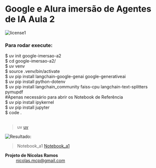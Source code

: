 # Google e Alura imersão de Agentes de IA Aula 2

![license1](https://img.shields.io/static/v1?label=License&message=MIT&color=orange)

### Para rodar execute:
$ uv init google-imersao-a2<br>
$ cd google-imersao-a2/<br>
$ uv venv<br>
$ source .venv/bin/activate<br>
$ uv pip install langchain-google-genai google-generativeai<br>
$ uv pip install python-dotenv<br>
$ uv pip install langchain_community faiss-cpu 
langchain-text-splitters pymupdf<br>
#Apenas necessário para abrir os Notebook de Referência<br>
$ uv pip install ipykernel <br>
$ uv pip install jupyter<br>
$ code .<br><br>
>uv [uv](https://docs.astral.sh/uv/)

![Resultado:](saida-google-alura-agentes-ia.png)


> Notebook_a1 [Notebook_a1](https://github.com/NicolasMCP/google-imersao-a1/blob/main/Agentes_IA.ipynb)


**Projeto de Nícolas Ramos**
<br/>
&nbsp;&nbsp;&nbsp;&nbsp;&nbsp;&nbsp;&nbsp;&nbsp;&nbsp;[nicolas.mcp@gmail.com](mailto:nicolas.mcp@gmail.com)